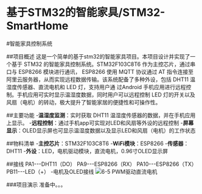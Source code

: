 # 基于STM32的智能家具/STM32-SmartHome
#智能家具控制系统

##项目概述
这是一个简单的基于stm32的智能家具项目。本项目设计并实现了一个基于 STM32 的智能家具控制系统。STM32F103C8T6 作为主控芯片，通过串口与 ESP8266 模块进行通讯，
ESP8266 使用 MQTT 协议通过 AT 指令连接至阿里云服务器，从而实现远程数据传输。该系统配备了多种外设，包括 DHT11 温湿度传感器、直流电机和 LED 灯，支持用户通
过Android 手机应用进行远程控制。手机应用可实时显示温湿度数据，同时用户可以远程控制 LED 灯的开关以及风扇（电机）的转动，极大提升了智能家居的便捷性和可操作性。

##主要功能
-**温湿度监测**：实时获取 DHT11 温湿度传感器的数据，并在手机应用上显示。
-**远程控制**：通过手机app可实现对LED和风扇等外设的远程控制
-**屏幕显示**：OLED显示屏也可显示温湿度数据以及显示LED和风扇（电机）的工作状态

##物料清单
-**主控芯片**：STM32F103C8T6
-**WiFi模块**：ESP8266
-**传感器**：DHT11
-**外设**：LED，电机驱动模块，直流电机，0.96寸OLED显示屏

##接线
PA1---DHT11（DO）
PA9---ESP8266（RX）
PA10---ESP8266（TX）
PB11---LED（+）
-电机及OLED接线
![6-5 PWM驱动直流电机](https://github.com/user-attachments/assets/530ec76b-8c3d-40e9-a472-111e3ca4716d)

###项目演示
准备中。。。
